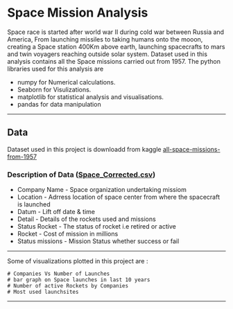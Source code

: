 # Space Mission Analysis
Space race is started after world war II during cold war between Russia and America, From launching missiles to taking humans onto the mooon, creating a Space station 400Km above earth, launching spacecrafts to mars and twin voyagers reaching outside solar system.
Dataset used in this analysis contains all the Space missions carried out from 1957. The python libraries used for this analysis are

- numpy for Numerical calculations.
- Seaborn for Visulizations.
- matplotlib for statistical analysis and visualisations.
- pandas for data manipulation
---
## Data
Dataset used in this project is downloadd from kaggle 
[all-space-missions-from-1957](https://www.kaggle.com/agirlcoding/all-space-missions-from-1957)

### Description of Data ([Space_Corrected.csv](https://github.com/ganeshchennuri/space-mission-analysis/blob/master/all-space-missions-from-1957/Space_Corrected.csv))

- Company Name - Space organization undertaking missiom
- Location - Adrress location of space center from where the spacecraft is launched
- Datum - Lift off date & time
- Detail - Details of the rockets used and missions
- Status Rocket - The status of rocket i.e retired or active
- Rocket - Cost of mission in millions
- Status missions - Mission Status whether success or fail
---
Some of visualizations plotted in this project are :

    # Companies Vs Number of Launches
    # bar graph on Space launches in last 10 years
    # Number of active Rockets by Companies
    # Most used launchsites
---

